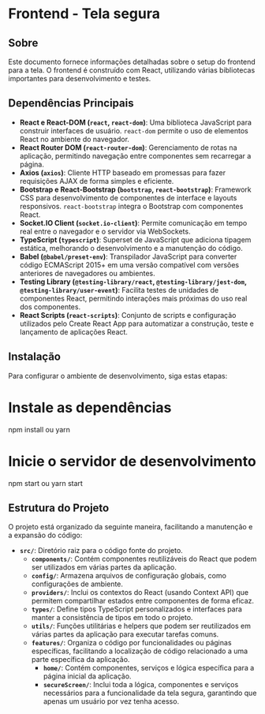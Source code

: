# Frontend - Tela segura

## Sobre

Este documento fornece informações detalhadas sobre o setup do frontend para a tela. O frontend é construído com React, utilizando várias bibliotecas importantes para desenvolvimento e testes.

## Dependências Principais

- **React e React-DOM (`react`, `react-dom`)**: Uma biblioteca JavaScript para construir interfaces de usuário. `react-dom` permite o uso de elementos React no ambiente do navegador.
- **React Router DOM (`react-router-dom`)**: Gerenciamento de rotas na aplicação, permitindo navegação entre componentes sem recarregar a página.
- **Axios (`axios`)**: Cliente HTTP baseado em promessas para fazer requisições AJAX de forma simples e eficiente.
- **Bootstrap e React-Bootstrap (`bootstrap`, `react-bootstrap`)**: Framework CSS para desenvolvimento de componentes de interface e layouts responsivos. `react-bootstrap` integra o Bootstrap com componentes React.
- **Socket.IO Client (`socket.io-client`)**: Permite comunicação em tempo real entre o navegador e o servidor via WebSockets.
- **TypeScript (`typescript`)**: Superset de JavaScript que adiciona tipagem estática, melhorando o desenvolvimento e a manutenção do código.
- **Babel (`@babel/preset-env`)**: Transpilador JavaScript para converter código ECMAScript 2015+ em uma versão compatível com versões anteriores de navegadores ou ambientes.
- **Testing Library (`@testing-library/react`, `@testing-library/jest-dom`, `@testing-library/user-event`)**: Facilita testes de unidades de componentes React, permitindo interações mais próximas do uso real dos componentes.
- **React Scripts (`react-scripts`)**: Conjunto de scripts e configuração utilizados pelo Create React App para automatizar a construção, teste e lançamento de aplicações React.

## Instalação

Para configurar o ambiente de desenvolvimento, siga estas etapas:

# Instale as dependências
npm install ou yarn

# Inicie o servidor de desenvolvimento
npm start ou yarn start

## Estrutura do Projeto

O projeto está organizado da seguinte maneira, facilitando a manutenção e a expansão do código:

- **`src/`**: Diretório raiz para o código fonte do projeto.
  - **`components/`**: Contém componentes reutilizáveis do React que podem ser utilizados em várias partes da aplicação.
  - **`config/`**: Armazena arquivos de configuração globais, como configurações de ambiente.
  - **`providers/`**: Inclui os contextos do React (usando Context API) que permitem compartilhar estados entre componentes de forma eficaz.
  - **`types/`**: Define tipos TypeScript personalizados e interfaces para manter a consistência de tipos em todo o projeto.
  - **`utils/`**: Funções utilitárias e helpers que podem ser reutilizados em várias partes da aplicação para executar tarefas comuns.
  - **`features/`**: Organiza o código por funcionalidades ou páginas específicas, facilitando a localização de código relacionado a uma parte específica da aplicação.
    - **`home/`**: Contém componentes, serviços e lógica específica para a página inicial da aplicação.
    - **`secureScreen/`**: Inclui toda a lógica, componentes e serviços necessários para a funcionalidade da tela segura, garantindo que apenas um usuário por vez tenha acesso.
